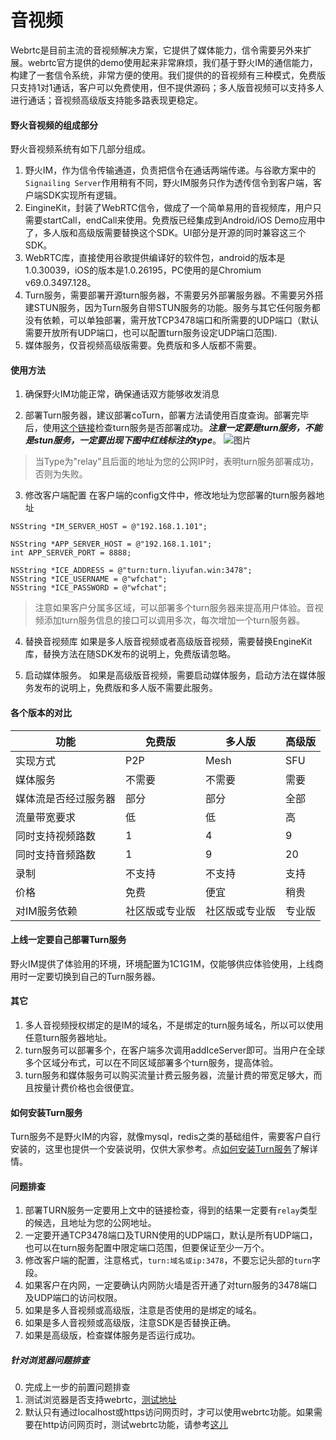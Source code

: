 # 音视频

Webrtc是目前主流的音视频解决方案，它提供了媒体能力，信令需要另外来扩展。webrtc官方提供的demo使用起来非常麻烦，我们基于野火IM的通信能力，构建了一套信令系统，非常方便的使用。我们提供的的音视频有三种模式，免费版只支持1对1通话，客户可以免费使用，但不提供源码；多人版音视频可以支持多人进行通话；音视频高级版支持能多路表现更稳定。

#### 野火音视频的组成部分
野火音视频系统有如下几部分组成。

1. 野火IM，作为信令传输通道，负责把信令在通话两端传递。与谷歌方案中的```Signailing Server```作用稍有不同，野火IM服务只作为透传信令到客户端，客户端SDK实现所有逻辑。
2. EingineKit，封装了WebRTC信令，做成了一个简单易用的音视频库，用户只需要startCall，endCall来使用。免费版已经集成到Android/iOS Demo应用中了，多人版和高级版需要替换这个SDK。UI部分是开源的同时兼容这三个SDK。
3. WebRTC库，直接使用谷歌提供编译好的软件包，android的版本是1.0.30039，iOS的版本是1.0.26195，PC使用的是Chromium v69.0.3497.128。
4. Turn服务，需要部署开源turn服务器，不需要另外部署服务器。不需要另外搭建STUN服务，因为Turn服务自带STUN服务的功能。服务与其它任何服务都没有依赖，可以单独部署，需开放TCP3478端口和所需要的UDP端口（默认需要开放所有UDP端口，也可以配置turn服务设定UDP端口范围).
5. 媒体服务，仅音视频高级版需要。免费版和多人版都不需要。

#### 使用方法
1. 确保野火IM功能正常，确保通话双方能够收发消息

2. 部署Turn服务器，建议部署coTurn，部署方法请使用百度查询。部署完毕后，使用[这个链接](https://webrtc.github.io/samples/src/content/peerconnection/trickle-ice/)检查turn服务是否部署成功。***注意一定要是turn服务，不能是stun服务，一定要出现下图中红线标注的type***。
![图片](turn_check.jpeg)

> 当Type为"relay"且后面的地址为您的公网IP时，表明turn服务部署成功，否则为失败。

3. 修改客户端配置
在客户端的config文件中，修改地址为您部署的turn服务器地址

```
NSString *IM_SERVER_HOST = @"192.168.1.101";

NSString *APP_SERVER_HOST = @"192.168.1.101";
int APP_SERVER_PORT = 8888;

NSString *ICE_ADDRESS = @"turn:turn.liyufan.win:3478";
NSString *ICE_USERNAME = @"wfchat";
NSString *ICE_PASSWORD = @"wfchat";
```
> 注意如果客户分属多区域，可以部署多个turn服务器来提高用户体验。音视频添加turn服务信息的接口可以调用多次，每次增加一个turn服务器。

4. 替换音视频库
如果是多人版音视频或者高级版音视频，需要替换EngineKit库，替换方法在随SDK发布的说明上，免费版请忽略。

5. 启动媒体服务。
如果是高级版音视频，需要启动媒体服务，启动方法在媒体服务发布的说明上，免费版和多人版不需要此服务。

#### 各个版本的对比
| 功能 | 免费版 | 多人版 | 高级版
| ------ | ------ | ------ | ------ |
| 实现方式 | P2P | Mesh | SFU |
| 媒体服务 | 不需要 | 不需要 | 需要 |
| 媒体流是否经过服务器 | 部分 | 部分 | 全部 |
| 流量带宽要求 | 低 | 低 | 高 |
| 同时支持视频路数 | 1 | 4 | 9 |
| 同时支持音频路数 | 1 | 9 | 20 |
| 录制 | 不支持 | 不支持 | 支持 |
| 价格 | 免费 | 便宜 | 稍贵 |
| 对IM服务依赖 | 社区版或专业版 | 社区版或专业版 | 专业版 |

#### 上线一定要自己部署Turn服务
野火IM提供了体验用的环境，环境配置为1C1G1M，仅能够供应体验使用，上线商用时一定要切换到自己的Turn服务器。

#### 其它
1. 多人音视频授权绑定的是IM的域名，不是绑定的turn服务域名，所以可以使用任意turn服务器地址。
2. turn服务可以部署多个，在客户端多次调用addIceServer即可。当用户在全球多个区域分布式，可以在不同区域部署多个turn服务，提高体验。
3. turn服务和媒体服务可以购买流量计费云服务器，流量计费的带宽足够大，而且按量计费价格也会很便宜。

#### 如何安装Turn服务
Turn服务不是野火IM的内容，就像mysql，redis之类的基础组件，需要客户自行安装的，这里也提供一个安装说明，仅供大家参考。点[如何安装Turn服务](./turn_server.md)了解详情。

#### 问题排查
1. 部署TURN服务一定要用上文中的链接检查，得到的结果一定要有```relay```类型的候选，且地址为您的公网地址。
2. 一定要开通TCP3478端口及TURN使用的UDP端口，默认是所有UDP端口，也可以在turn服务配置中限定端口范围，但要保证至少一万个。
3. 修改客户端的配置，注意格式，```turn:域名或ip:3478```，不要忘记头部的```turn```字段。
4. 如果客户在内网，一定要确认内网防火墙是否开通了对turn服务的3478端口及UDP端口的访问权限。
5. 如果是多人音视频或高级版，注意是否使用的是绑定的域名。
6. 如果是多人音视频或高级版，注意SDK是否替换正确。
7. 如果是高级版，检查媒体服务是否运行成功。

##### 针对浏览器问题排查
0. 完成上一步的前置问题排查
1. 测试浏览器是否支持webrtc，[测试地址](https://test.webrtc.org/)
2. 默认只有通过localhost或https访问网页时，才可以使用webrtc功能。如果需要在http访问网页时，测试webrtc功能，请参考[这儿](https://blog.csdn.net/weixin_30727835/article/details/97888745)
